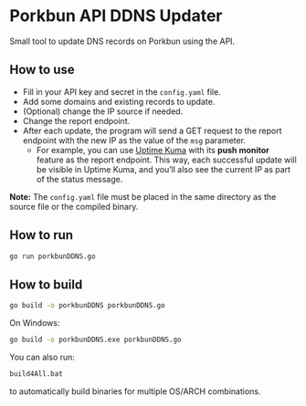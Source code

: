 # Porkbun API DDNS Updater

Small tool to update DNS records on Porkbun using the API.

## How to use
- Fill in your API key and secret in the `config.yaml` file.
- Add some domains and existing records to update.
- (Optional) change the IP source if needed.
- Change the report endpoint.
- After each update, the program will send a GET request to the report endpoint with the new IP as the value of the `msg` parameter.  
  - For example, you can use [Uptime Kuma](https://github.com/louislam/uptime-kuma) with its **push monitor** feature as the report endpoint. This way, each successful update will be visible in Uptime Kuma, and you’ll also see the current IP as part of the status message.

**Note:** The `config.yaml` file must be placed in the same directory as the source file or the compiled binary.

## How to run
```bash
go run porkbunDDNS.go
```

## How to build
```bash
go build -o porkbunDDNS porkbunDDNS.go
```

On Windows:
```bash
go build -o porkbunDDNS.exe porkbunDDNS.go
```

You can also run:
```bash
build4All.bat
```
to automatically build binaries for multiple OS/ARCH combinations.
